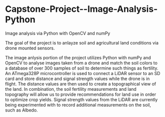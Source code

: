 # Capstone-Project--Image-Analysis-Python
Image analysis via Python with OpenCV and numPy

The goal of the project is to anlayze soil and agricultural land conditions via drone mounted sensors. 

The image anlysis portion of the project utilizes Python with numPy and OpenCV to analyse images taken from a drone and match the soil colors to a database of over 300 samples of soil to determine such things as fertility. An ATmega328P microcontroller is used to connect a LiDAR sensor to an SD card and store distance and signal strength values while the drone is in flight. The distance values are then used to create a topographical view of the land. In combination, the soil fertility measurements and land topography will allow us to provide recommendations for land use in order to optimize crop yields. Signal strength values from the LiDAR are currently being experimented with to record additional measurements on the soil, such as Albedo. 
